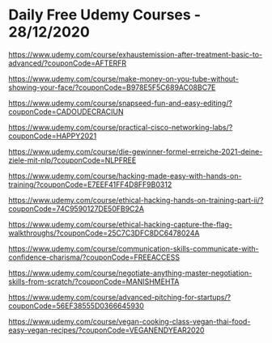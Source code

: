 # Daily Free Udemy Courses - 28/12/2020

https://www.udemy.com/course/exhaustemission-after-treatment-basic-to-advanced/?couponCode=AFTERFR
https://www.udemy.com/course/make-money-on-you-tube-without-showing-your-face/?couponCode=B978E5F5C689AC08BC7E
https://www.udemy.com/course/snapseed-fun-and-easy-editing/?couponCode=CADOUDECRACIUN
https://www.udemy.com/course/practical-cisco-networking-labs/?couponCode=HAPPY2021
https://www.udemy.com/course/die-gewinner-formel-erreiche-2021-deine-ziele-mit-nlp/?couponCode=NLPFREE
https://www.udemy.com/course/hacking-made-easy-with-hands-on-training/?couponCode=E7EEF41FF4D8FF9B0312
https://www.udemy.com/course/ethical-hacking-hands-on-training-part-ii/?couponCode=74C9590127DE50FB9C2A
https://www.udemy.com/course/ethical-hacking-capture-the-flag-walkthroughs/?couponCode=25C7C3DFC8DC6478024A
https://www.udemy.com/course/communication-skills-communicate-with-confidence-charisma/?couponCode=FREEACCESS
https://www.udemy.com/course/negotiate-anything-master-negotiation-skills-from-scratch/?couponCode=MANISHMEHTA
https://www.udemy.com/course/advanced-pitching-for-startups/?couponCode=56EF38555D0366645930
https://www.udemy.com/course/vegan-cooking-class-vegan-thai-food-easy-vegan-recipes/?couponCode=VEGANENDYEAR2020
